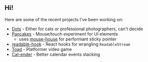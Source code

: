 ## Hi!

Here are some of the recent projects I've been working on:
- [Dots](https://tauseefk.github.io/dots) - Either for cats or professional photographers, can't decide
- [Pancakes](https://tauseefk.github.io/pancakes) - Mouse/touch experiment for UI elements
  - uses [mouse-house](https://www.npmjs.com/package/mouse-house) for performant sticky pointer
- [readable-hook](https://www.npmjs.com/package/readable-hook) - React hooks for wrangling `ReadableStream`
- [Toad](https://tauseefk.github.io/toad) - Platformer video game
- [Cal-ender](https://tauseefk.github.io/cal-ender) - Better calendar events stacking
